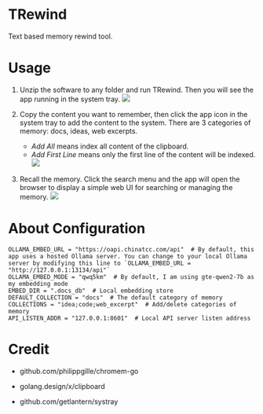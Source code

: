 # TRewind

Text based memory rewind tool.

# Usage

1. Unzip the software to any folder and run TRewind. Then you will see the app running in the system tray.
![](https://ipfs.ee/ipfs/QmSCVxRgcFhmE5JVkdL2eF88Uc84kxz3MrNYe6u4ux2g7M/gIgcr.png)

2. Copy the content you want to remember, then click the app icon in the system tray to add the content to the system. There are 3 categories of memory: docs, ideas, web excerpts. 
    - *Add All* means index all content of the clipboard.
    - *Add First Line* means only the first line of the content will be indexed.
![](https://ipfs.ee/ipfs/QmdHZE9a7ZdcjdBg5LQorjdZfz38ytAEqoRcgVhXdaNtDF/2AH8a.png)

3. Recall the memory. Click the search menu and the app will open the browser to display a simple web UI for searching or managing the memory.
![](https://ipfs.ee/ipfs/QmTn1JeZeTPrgywS2Qejkp1WYpZ3BJwpefREBSSeCRCfgh/FSSc4.png)


# About Configuration 
```
OLLAMA_EMBED_URL = "https://oapi.chinatcc.com/api"  # By default, this app uses a hosted Ollama server. You can change to your local Ollama server by modifying this line to `OLLAMA_EMBED_URL = "http://127.0.0.1:13134/api"`
OLLAMA_EMBED_MODE = "qwq5km"  # By default, I am using gte-qwen2-7b as my embedding mode
EMBED_DIR = ".docs_db"  # Local embedding store
DEFAULT_COLLECTION = "docs"  # The default category of memory
COLLECTIONS = "idea;code;web_excerpt"  # Add/delete categories of memory
API_LISTEN_ADDR = "127.0.0.1:8601"  # Local API server listen address
```

# Credit

- github.com/philippgille/chromem-go

- golang.design/x/clipboard

- github.com/getlantern/systray

